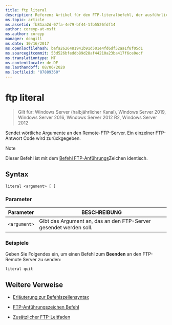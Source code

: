```yaml
---
title: ftp literal
description: Referenz Artikel für den FTP-literalbefehl, der ausführliche Argumente an den Remote-FTP-Server sendet.
ms.topic: article
ms.assetid: fb81aa2d-07fa-4e79-bf44-1fb5526fdf14
author: coreyp-at-msft
ms.author: coreyp
manager: dongill
ms.date: 10/16/2017
ms.openlocfilehash: bafa2626481941b91d501e4fd6df52aa1f8f05d1
ms.sourcegitcommit: 53d526bfeddb89d28af44210a23ba417f6ce0ecf
ms.translationtype: MT
ms.contentlocale: de-DE
ms.lasthandoff: 08/06/2020
ms.locfileid: "87889360"
---
```

# <a name="ftp-literal"></a>ftp literal

> Gilt für: Windows Server (halbjährlicher Kanal), Windows Server 2019, Windows Server 2016, Windows Server 2012 R2, Windows Server 2012

Sendet wörtliche Argumente an den Remote-FTP-Server. Ein einzelner FTP-Antwort Code wird zurückgegeben.

> [!NOTE]
> Dieser Befehl ist mit dem [Befehl FTP-Anführungs](ftp-quote.md)Zeichen identisch.

## <a name="syntax"></a>Syntax

```
literal <argument> [ ]
```

### <a name="parameters"></a>Parameter

| Parameter | BESCHREIBUNG |
| --------- | ----------- |
| `<argument>` | Gibt das Argument an, das an den FTP-Server gesendet werden soll. |

### <a name="examples"></a>Beispiele

Geben Sie Folgendes ein, um einen Befehl zum **Beenden** an den FTP-Remote Server zu senden:

```
literal quit
```

## <a name="additional-references"></a>Weitere Verweise

- [Erläuterung zur Befehlszeilensyntax](command-line-syntax-key.md)

- [FTP-Anführungszeichen Befehl](ftp-quote.md)

- [Zusätzlicher FTP-Leitfaden](/previous-versions/orphan-topics/ws.10/cc756013(v=ws.10))
